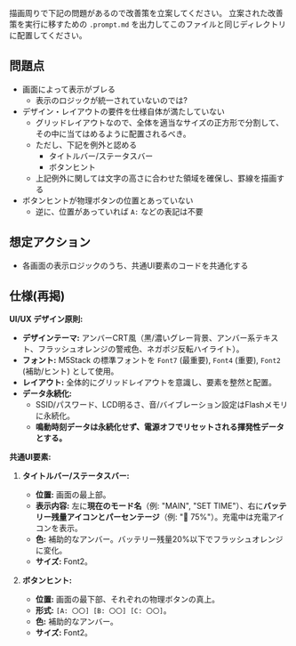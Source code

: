 描画周りで下記の問題があるので改善策を立案してください。
立案された改善策を実行に移すための `.prompt.md` を出力してこのファイルと同じディレクトリに配置してください。


## 問題点
- 画面によって表示がブレる
  - 表示のロジックが統一されていないのでは?
- デザイン・レイアウトの要件を仕様自体が満たしていない
  - グリッドレイアウトなので、全体を適当なサイズの正方形で分割して、その中に当てはめるように配置されるべき。
  - ただし、下記を例外と認める
    - タイトルバー/ステータスバー
    - ボタンヒント
  - 上記例外に関しては文字の高さに合わせた領域を確保し、罫線を描画する
- ボタンヒントが物理ボタンの位置とあっていない
  - 逆に、位置があっていれば `A:` などの表記は不要


## 想定アクション

- 各画面の表示ロジックのうち、共通UI要素のコードを共通化する

## 仕様(再掲)

**UI/UX デザイン原則:**
- **デザインテーマ:** アンバーCRT風（黒/濃いグレー背景、アンバー系テキスト、フラッシュオレンジの警戒色、ネガポジ反転ハイライト）。
- **フォント:** M5Stack の標準フォントを `Font7` (最重要), `Font4` (重要), `Font2` (補助/ヒント) として使用。
- **レイアウト:** 全体的にグリッドレイアウトを意識し、要素を整然と配置。
- **データ永続化:**
    - SSID/パスワード、LCD明るさ、音/バイブレーション設定はFlashメモリに永続化。
    - **鳴動時刻データは永続化せず、電源オフでリセットされる揮発性データとする。**

**共通UI要素:**

1.  **タイトルバー/ステータスバー:**
    * **位置:** 画面の最上部。
    * **表示内容:** 左に**現在のモード名**（例: "MAIN", "SET TIME"）、右に**バッテリー残量アイコンとパーセンテージ**（例: "🔋 75%"）。充電中は充電アイコンを表示。
    * **色:** 補助的なアンバー。バッテリー残量20%以下でフラッシュオレンジに変化。
    * **サイズ:** Font2。

2.  **ボタンヒント:**
    * **位置:** 画面の最下部、それぞれの物理ボタンの真上。
    * **形式:** `[A: 〇〇] [B: 〇〇] [C: 〇〇]`。
    * **色:** 補助的なアンバー。
    * **サイズ:** Font2。